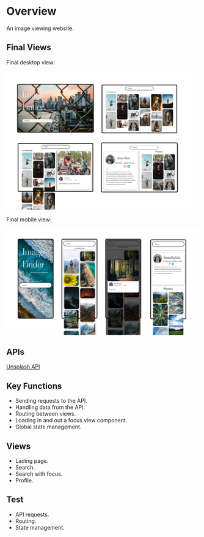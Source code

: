 # Overview

An image viewing website.

<h2>Final Views</h2>

Final desktop view:

![desktop](.\public\assets\images\overview\Desktop.png "Desktop Overview")

Final mobile view:

![mobile](.\public\assets\images\overview\Mobile.png "Mobile Overview")

<h2>APIs</h2>

[Unsplash API](https://unsplash.com/developers)

<h2>Key Functions</h2>

* Sending requests to the API.
* Handling data from the API.
* Routing between views.
* Loading in and out a focus view component.
* Global state management.

<h2>Views</h2>

* Lading page.
* Search.
* Search with focus.
* Profile.

<h2>Test</h2>

 * API requests.
 * Routing.
 * State management.